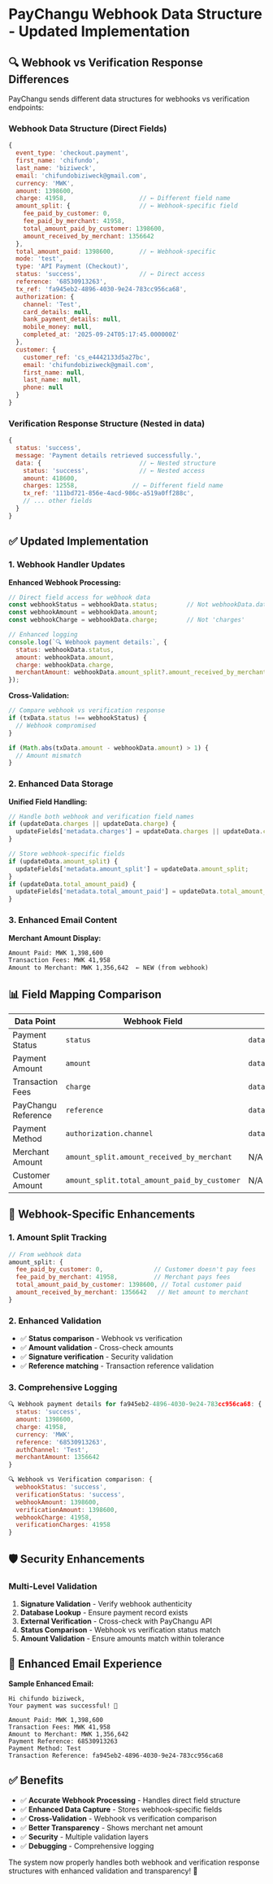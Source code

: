# PayChangu Webhook Data Structure - Updated Implementation

## 🔍 **Webhook vs Verification Response Differences**

PayChangu sends different data structures for webhooks vs verification endpoints:

### **Webhook Data Structure (Direct Fields)**
```javascript
{
  event_type: 'checkout.payment',
  first_name: 'chifundo',
  last_name: 'biziweck',
  email: 'chifundobiziweck@gmail.com',
  currency: 'MWK',
  amount: 1398600,
  charge: 41958,                    // ← Different field name
  amount_split: {                   // ← Webhook-specific field
    fee_paid_by_customer: 0,
    fee_paid_by_merchant: 41958,
    total_amount_paid_by_customer: 1398600,
    amount_received_by_merchant: 1356642
  },
  total_amount_paid: 1398600,       // ← Webhook-specific
  mode: 'test',
  type: 'API Payment (Checkout)',
  status: 'success',                // ← Direct access
  reference: '68530913263',
  tx_ref: 'fa945eb2-4896-4030-9e24-783cc956ca68',
  authorization: {
    channel: 'Test',
    card_details: null,
    bank_payment_details: null,
    mobile_money: null,
    completed_at: '2025-09-24T05:17:45.000000Z'
  },
  customer: {
    customer_ref: 'cs_e4442133d5a27bc',
    email: 'chifundobiziweck@gmail.com',
    first_name: null,
    last_name: null,
    phone: null
  }
}
```

### **Verification Response Structure (Nested in data)**
```javascript
{
  status: 'success',
  message: 'Payment details retrieved successfully.',
  data: {                           // ← Nested structure
    status: 'success',              // ← Nested access
    amount: 418600,
    charges: 12558,               // ← Different field name
    tx_ref: '111bd721-856e-4acd-986c-a519a0ff288c',
    // ... other fields
  }
}
```

## ✅ **Updated Implementation**

### **1. Webhook Handler Updates**

**Enhanced Webhook Processing:**
```javascript
// Direct field access for webhook data
const webhookStatus = webhookData.status;        // Not webhookData.data.status
const webhookAmount = webhookData.amount;
const webhookCharge = webhookData.charge;        // Not 'charges'

// Enhanced logging
console.log(`🔍 Webhook payment details:`, {
  status: webhookData.status,
  amount: webhookData.amount,
  charge: webhookData.charge,
  merchantAmount: webhookData.amount_split?.amount_received_by_merchant
});
```

**Cross-Validation:**
```javascript
// Compare webhook vs verification response
if (txData.status !== webhookStatus) {
  // Webhook compromised
}

if (Math.abs(txData.amount - webhookData.amount) > 1) {
  // Amount mismatch
}
```

### **2. Enhanced Data Storage**

**Unified Field Handling:**
```javascript
// Handle both webhook and verification field names
if (updateData.charges || updateData.charge) {
  updateFields['metadata.charges'] = updateData.charges || updateData.charge;
}

// Store webhook-specific fields
if (updateData.amount_split) {
  updateFields['metadata.amount_split'] = updateData.amount_split;
}
if (updateData.total_amount_paid) {
  updateFields['metadata.total_amount_paid'] = updateData.total_amount_paid;
}
```

### **3. Enhanced Email Content**

**Merchant Amount Display:**
```html
Amount Paid: MWK 1,398,600
Transaction Fees: MWK 41,958
Amount to Merchant: MWK 1,356,642  ← NEW (from webhook)
```

## 📊 **Field Mapping Comparison**

| Data Point | Webhook Field | Verification Field | Storage Location |
|------------|---------------|-------------------|------------------|
| Payment Status | `status` | `data.status` | `payment.status` |
| Payment Amount | `amount` | `data.amount` | `payment.amount` |
| Transaction Fees | `charge` | `data.charges` | `metadata.charges` |
| PayChangu Reference | `reference` | `data.reference` | `metadata.reference` |
| Payment Method | `authorization.channel` | `data.authorization.channel` | `authorization.channel` |
| Merchant Amount | `amount_split.amount_received_by_merchant` | N/A | `metadata.amount_split` |
| Customer Amount | `amount_split.total_amount_paid_by_customer` | N/A | `metadata.amount_split` |

## 🚀 **Webhook-Specific Enhancements**

### **1. Amount Split Tracking**
```javascript
// From webhook data
amount_split: {
  fee_paid_by_customer: 0,              // Customer doesn't pay fees
  fee_paid_by_merchant: 41958,          // Merchant pays fees
  total_amount_paid_by_customer: 1398600, // Total customer paid
  amount_received_by_merchant: 1356642   // Net amount to merchant
}
```

### **2. Enhanced Validation**
- ✅ **Status comparison** - Webhook vs verification
- ✅ **Amount validation** - Cross-check amounts
- ✅ **Signature verification** - Security validation
- ✅ **Reference matching** - Transaction reference validation

### **3. Comprehensive Logging**
```javascript
🔍 Webhook payment details for fa945eb2-4896-4030-9e24-783cc956ca68: {
  status: 'success',
  amount: 1398600,
  charge: 41958,
  currency: 'MWK',
  reference: '68530913263',
  authChannel: 'Test',
  merchantAmount: 1356642
}

🔍 Webhook vs Verification comparison: {
  webhookStatus: 'success',
  verificationStatus: 'success',
  webhookAmount: 1398600,
  verificationAmount: 1398600,
  webhookCharge: 41958,
  verificationCharges: 41958
}
```

## 🛡️ **Security Enhancements**

### **Multi-Level Validation**
1. **Signature Validation** - Verify webhook authenticity
2. **Database Lookup** - Ensure payment record exists  
3. **External Verification** - Cross-check with PayChangu API
4. **Status Comparison** - Webhook vs verification status match
5. **Amount Validation** - Ensure amounts match within tolerance

## 📧 **Enhanced Email Experience**

**Sample Enhanced Email:**
```
Hi chifundo biziweck,
Your payment was successful! 🎉

Amount Paid: MWK 1,398,600
Transaction Fees: MWK 41,958
Amount to Merchant: MWK 1,356,642
Payment Reference: 68530913263
Payment Method: Test
Transaction Reference: fa945eb2-4896-4030-9e24-783cc956ca68
```

## ✅ **Benefits**

- ✅ **Accurate Webhook Processing** - Handles direct field structure
- ✅ **Enhanced Data Capture** - Stores webhook-specific fields
- ✅ **Cross-Validation** - Webhook vs verification comparison
- ✅ **Better Transparency** - Shows merchant net amount
- ✅ **Security** - Multiple validation layers
- ✅ **Debugging** - Comprehensive logging

The system now properly handles both webhook and verification response structures with enhanced validation and transparency! 🎯
